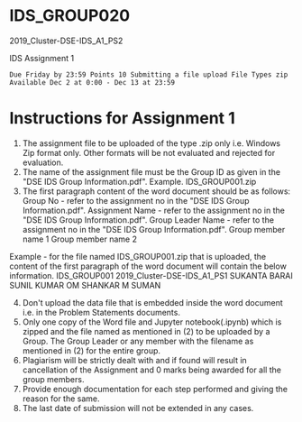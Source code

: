 # IDS_GROUP020
2019_Cluster-DSE-IDS_A1_PS2


IDS Assignment 1

    Due Friday by 23:59 Points 10 Submitting a file upload File Types zip Available Dec 2 at 0:00 - Dec 13 at 23:59
    
 # Instructions for Assignment 1

1. The assignment file to be uploaded of the type .zip only i.e. Windows Zip format only. Other formats will be not evaluated and rejected for evaluation.
2. The name of the assignment file must be the Group ID as given in the "DSE IDS Group Information.pdf".
Example. IDS_GROUP001.zip
3. The first paragraph content of the word document should be as follows:
Group No - refer to the assignment no in the "DSE IDS Group Information.pdf".
Assignment Name - refer to the assignment no in the "DSE IDS Group Information.pdf".
Group Leader Name - refer to the assignment no in the "DSE IDS Group Information.pdf".
Group member name 1
Group member name 2

Example - for the file named IDS_GROUP001.zip that is uploaded, the content of the first paragraph of the word document will contain the below information.
IDS_GROUP001
2019_Cluster-DSE-IDS_A1_PS1
SUKANTA BARAI
SUNIL KUMAR
OM SHANKAR
M SUMAN

4. Don't upload the data file that is embedded inside the word document i.e. in the Problem Statements documents.
5. Only one copy of the Word file and Jupyter notebook(.ipynb) which is zipped and the file named as mentioned in (2) to be uploaded by a Group. The Group Leader or any member with the filename as mentioned in (2) for the entire group.
6. Plagiarism will be strictly dealt with and if found will result in cancellation of the Assignment and 0 marks being awarded for all the group members.
7. Provide enough documentation for each step performed and giving the reason for the same.
8. The last date of submission will not be extended in any cases.
